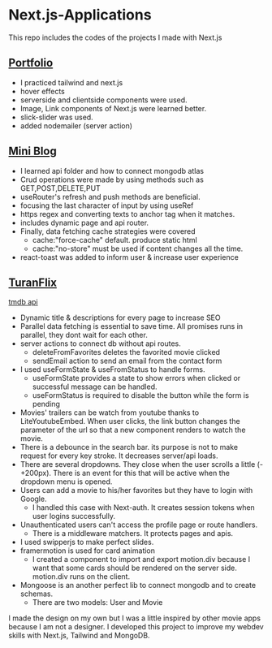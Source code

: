 # Next.js-Applications

This repo includes the codes of the projects I made with Next.js

## [Portfolio](https://yunsturann.vercel.app/)

- I practiced tailwind and next.js
- hover effects
- serverside and clientside components were used.
- Image, Link components of Next.js were learned better.
- slick-slider was used.
- added nodemailer (server action)

## [Mini Blog](https://miniblog-crud.vercel.app/)

- I learned api folder and how to connect mongodb atlas
- Crud operations were made by using methods such as GET,POST,DELETE,PUT
- useRouter's refresh and push methods are beneficial.
- focusing the last character of input by using useRef
- https regex and converting texts to anchor tag when it matches.
- includes dynamic page and api router.
- Finally, data fetching cache strategies were covered
  - cache:"force-cache" default. produce static html
  - cache:"no-store" must be used if content changes all the time.
- react-toast was added to inform user & increase user experience

## [TuranFlix](https://turanflix.vercel.app/)

[tmdb api](https://www.themoviedb.org/)

- Dynamic title & descriptions for every page to increase SEO
- Parallel data fetching is essential to save time. All promises runs in parallel, they dont wait for each other.
- server actions to connect db without api routes.
  - deleteFromFavorites deletes the favorited movie clicked
  - sendEmail action to send an email from the contact form
- I used useFormState & useFromStatus to handle forms.
  - useFormState provides a state to show errors when clicked or successful message can be handled.
  - useFormStatus is required to disable the button while the form is pending
- Movies' trailers can be watch from youtube thanks to LiteYoutubeEmbed. When user clicks, the link button changes the parameter of the url so that a new component renders to watch the movie.
- There is a debounce in the search bar. its purpose is not to make request for every key stroke. It decreases server/api loads.
- There are several dropdowns. They close when the user scrolls a little (-+200px). There is an event for this that will be active when the dropdown menu is opened.
- Users can add a movie to his/her favorites but they have to login with Google.
  - I handled this case with Next-auth. It creates session tokens when user logins successfully.
- Unauthenticated users can't access the profile page or route handlers.
  - There is a middleware matchers. It protects pages and apis.
- I used swipperjs to make perfect slides.
- framermotion is used for card animation
  - I created a component to import and export motion.div because I want that some cards should be rendered on the server side. motion.div runs on the client.
- Mongoose is an another perfect lib to connect mongodb and to create schemas.
  - There are two models: User and Movie

I made the design on my own but I was a little inspired by other movie apps because I am not a designer.
I developed this project to improve my webdev skills with Next.js, Tailwind and MongoDB.
